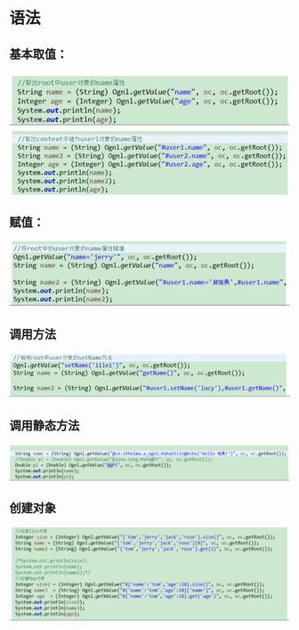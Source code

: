 # 语法

## 基本取值：

![](../../../.gitbook/assets/image%20%2813%29.png)

## 赋值：

![](../../../.gitbook/assets/image%20%2841%29.png)

## 调用方法

![](../../../.gitbook/assets/image%20%2815%29.png)

## 调用静态方法

![](../../../.gitbook/assets/image%20%28176%29.png)

## 创建对象 

![](../../../.gitbook/assets/image%20%28135%29.png)


